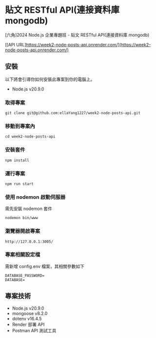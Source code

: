 # 貼文 RESTful API(連接資料庫 mongodb)

[六角]2024 Node.js 企業專題班 - 貼文 RESTful API(連接資料庫 mongodb)

[[API URL]https://week2-node-posts-api.onrender.com/](https://week2-node-posts-api.onrender.com/)

## 安裝

以下將會引導你如何安裝此專案到你的電腦上。

-   Node.js v20.9.0

### 取得專案

```
git clone git@github.com:ellaYang1227/week2-node-posts-api.git
```

### 移動到專案內

```
cd week2-node-posts-api
```

### 安裝套件

```
npm install
```

### 運行專案

```
npm run start
```

### 使用 nodemon 啟動伺服器

需先安裝 nodemon 套件

```
nodemon bin/www
```

### 瀏覽器開啟專案

```
http://127.0.0.1:3005/
```

### 專案相關設定檔

需新增 config.env 檔案，其相關參數如下

```
DATABASE_PASSWORD=
DATABASE=
```

## 專案技術

-   Node.js v20.9.0
-   mongoose v8.2.0
-   dotenv v16.4.5
-   Render 部署 API
-   Postman API 測試工具
